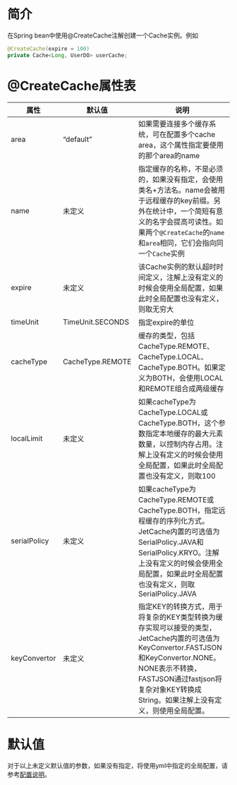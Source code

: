 
# 简介

在Spring bean中使用@CreateCache注解创建一个Cache实例。例如
```java
@CreateCache(expire = 100)
private Cache<Long, UserDO> userCache;
```

# @CreateCache属性表

|属性|默认值|说明|
| --- | --- | --- |
|area|“default”|如果需要连接多个缓存系统，可在配置多个cache area，这个属性指定要使用的那个area的name|
|name|未定义|指定缓存的名称，不是必须的，如果没有指定，会使用类名+方法名。name会被用于远程缓存的key前缀。另外在统计中，一个简短有意义的名字会提高可读性。如果两个```@CreateCache```的```name```和```area```相同，它们会指向同一个```Cache```实例|
|expire|未定义|该Cache实例的默认超时时间定义，注解上没有定义的时候会使用全局配置，如果此时全局配置也没有定义，则取无穷大|
|timeUnit|TimeUnit.SECONDS|指定expire的单位|
|cacheType|CacheType.REMOTE|缓存的类型，包括CacheType.REMOTE、CacheType.LOCAL、CacheType.BOTH。如果定义为BOTH，会使用LOCAL和REMOTE组合成两级缓存|
|localLimit|未定义|如果cacheType为CacheType.LOCAL或CacheType.BOTH，这个参数指定本地缓存的最大元素数量，以控制内存占用。注解上没有定义的时候会使用全局配置，如果此时全局配置也没有定义，则取100|
|serialPolicy|未定义|如果cacheType为CacheType.REMOTE或CacheType.BOTH，指定远程缓存的序列化方式。JetCache内置的可选值为SerialPolicy.JAVA和SerialPolicy.KRYO。注解上没有定义的时候会使用全局配置，如果此时全局配置也没有定义，则取SerialPolicy.JAVA|
|keyConvertor|未定义|指定KEY的转换方式，用于将复杂的KEY类型转换为缓存实现可以接受的类型，JetCache内置的可选值为KeyConvertor.FASTJSON和KeyConvertor.NONE。NONE表示不转换，FASTJSON通过fastjson将复杂对象KEY转换成String。如果注解上没有定义，则使用全局配置。|

# 默认值

对于以上未定义默认值的参数，如果没有指定，将使用yml中指定的全局配置，请参考[配置说明](Config.md)。